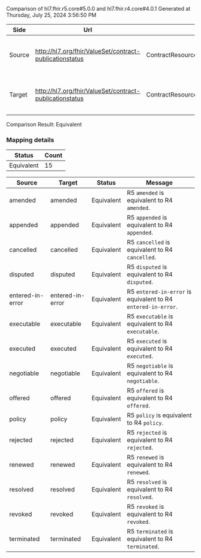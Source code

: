 Comparison of hl7.fhir.r5.core#5.0.0 and hl7.fhir.r4.core#4.0.1
Generated at Thursday, July 25, 2024 3:56:50 PM

| Side | Url | Name | Title | Description |
| --- | --- | --- | --- | --- |
| Source | http://hl7.org/fhir/ValueSet/contract-publicationstatus | ContractResourcePublicationStatusCodes | Contract Resource Publication Status codes | This value set contract specific codes for status. |
| Target | http://hl7.org/fhir/ValueSet/contract-publicationstatus | ContractResourcePublicationStatusCodes | Contract Resource Publication Status codes | This value set contract specific codes for status. |


Comparison Result: Equivalent


### Mapping details

| Status | Count |
| ------ | ----- |
Equivalent | 15 |


| Source | Target | Status | Message |
| ------ | ------ | ------ | ------- |
| amended | amended | Equivalent | R5 `amended` is equivalent to R4 `amended`. |
| appended | appended | Equivalent | R5 `appended` is equivalent to R4 `appended`. |
| cancelled | cancelled | Equivalent | R5 `cancelled` is equivalent to R4 `cancelled`. |
| disputed | disputed | Equivalent | R5 `disputed` is equivalent to R4 `disputed`. |
| entered-in-error | entered-in-error | Equivalent | R5 `entered-in-error` is equivalent to R4 `entered-in-error`. |
| executable | executable | Equivalent | R5 `executable` is equivalent to R4 `executable`. |
| executed | executed | Equivalent | R5 `executed` is equivalent to R4 `executed`. |
| negotiable | negotiable | Equivalent | R5 `negotiable` is equivalent to R4 `negotiable`. |
| offered | offered | Equivalent | R5 `offered` is equivalent to R4 `offered`. |
| policy | policy | Equivalent | R5 `policy` is equivalent to R4 `policy`. |
| rejected | rejected | Equivalent | R5 `rejected` is equivalent to R4 `rejected`. |
| renewed | renewed | Equivalent | R5 `renewed` is equivalent to R4 `renewed`. |
| resolved | resolved | Equivalent | R5 `resolved` is equivalent to R4 `resolved`. |
| revoked | revoked | Equivalent | R5 `revoked` is equivalent to R4 `revoked`. |
| terminated | terminated | Equivalent | R5 `terminated` is equivalent to R4 `terminated`. |

